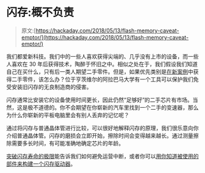 # 闪存:概不负责

> 原文:[https://hackaday.com/2018/05/13/flash-memory-caveat-emptor/](https://hackaday.com/2018/05/13/flash-memory-caveat-emptor/)

我们都爱新科技。我们中的一些人喜欢获得尖端的、几乎没有上市的设备，而一些人喜欢在 30 年后获得技术，陶醉于怀旧之中。相似之处在于，我们假设我们知道自己在买什么，只有后一类人期望二手零件。但是，如果优先类别是[在新案例](http://spectrum.ieee.org/tech-talk/semiconductors/memory/that-new-memory-smell-tech-can-tell-you-if-your-flash-is-new-or-recycled)中获得二手零件，该怎么办？位于亨茨维尔的阿拉巴马大学有一个工具可以保护我们免受安装旧闪存的无良制造商的侵害。

闪存通常比安装它的设备使用时间更长，因此仍然“足够好”的二手芯片有市场。当然，这是极不道德的。你不会期望在你崭新的汽车里找到一个二手的变速器，那么为什么你崭新的平板电脑里会有别人丢弃的记忆呢？

通过将闪存与普通晶体管进行比较，可以很好地解释闪存的原理，我们很乐意向你介绍普通晶体管。闪存的磨损会立即开始，擦除时间会变得越来越长。通过测量擦除需要多长时间，有可能准确地确定芯片的年龄。

[突破闪存寿命的极限](http://hackaday.com/2014/12/04/flash-memory-endurance-testing/)能告诉我们如何避免运营中断，或者你可以[用你知道被使用的部件来构建一个闪存驱动器](http://hackaday.com/2018/05/02/scotty-allen-builds-a-usb-drive-from-an-iphone/)。
